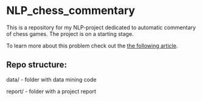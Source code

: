 # NLP_chess_commentary

This is a repository for my NLP-project dedicated to automatic commentary of chess games. 
The project is on a starting stage.

To learn more about this problem check out the [the following article](https://aclanthology.org/P18-1154/).

## Repo structure:

data/ - folder with data mining code

report/ - folder with a project report
